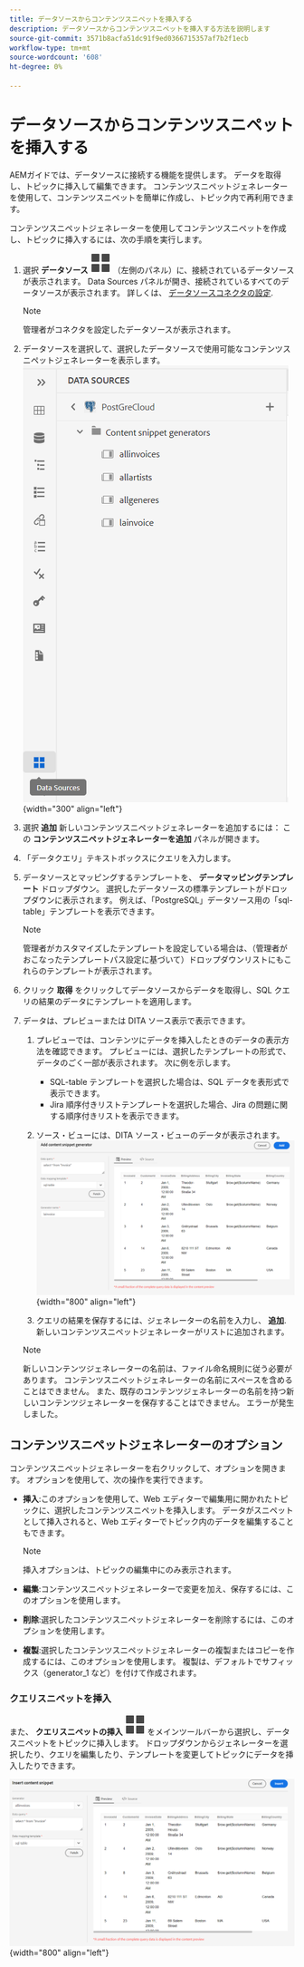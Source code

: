 ```yaml
---
title: データソースからコンテンツスニペットを挿入する
description: データソースからコンテンツスニペットを挿入する方法を説明します
source-git-commit: 3571b8acfa51dc91f9ed0366715357af7b2f1ecb
workflow-type: tm+mt
source-wordcount: '608'
ht-degree: 0%

---
```



# データソースからコンテンツスニペットを挿入する

AEMガイドでは、データソースに接続する機能を提供します。 データを取得し、トピックに挿入して編集できます。 コンテンツスニペットジェネレーターを使用して、コンテンツスニペットを簡単に作成し、トピック内で再利用できます。

コンテンツスニペットジェネレーターを使用してコンテンツスニペットを作成し、トピックに挿入するには、次の手順を実行します。

1. 選択 **データソース** ![](images/data-source-icon.svg)   （左側のパネル）に、接続されているデータソースが表示されます。 Data Sources パネルが開き、接続されているすべてのデータソースが表示されます。 詳しくは、 [データソースコネクタの設定](../cs-install-guide/conf-data-source-connector.md).
   >[!NOTE]
   >
   > 管理者がコネクタを設定したデータソースが表示されます。

1. データソースを選択して、選択したデータソースで使用可能なコンテンツスニペットジェネレーターを表示します。
   ![](images/code-snippet-generator.png){width="300" align="left"}
1. 選択 **追加** 新しいコンテンツスニペットジェネレーターを追加するには： この **コンテンツスニペットジェネレーターを追加** パネルが開きます。

1. 「データクエリ」テキストボックスにクエリを入力します。
1. データソースとマッピングするテンプレートを、 **データマッピングテンプレート** ドロップダウン。
選択したデータソースの標準テンプレートがドロップダウンに表示されます。 例えば、「PostgreSQL」データソース用の「sql-table」テンプレートを表示できます。

   >[!NOTE]
   >  
   > 管理者がカスタマイズしたテンプレートを設定している場合は、（管理者がおこなったテンプレートパス設定に基づいて）ドロップダウンリストにもこれらのテンプレートが表示されます。
1. クリック **取得** をクリックしてデータソースからデータを取得し、SQL クエリの結果のデータにテンプレートを適用します。
1. データは、プレビューまたは DITA ソース表示で表示できます。

   1. プレビューでは、コンテンツにデータを挿入したときのデータの表示方法を確認できます。 プレビューには、選択したテンプレートの形式で、データのごく一部が表示されます。
次に例を示します。
      * SQL-table テンプレートを選択した場合は、SQL データを表形式で表示できます。
      * Jira 順序付きリストテンプレートを選択した場合、Jira の問題に関する順序付きリストを表示できます。

   1. ソース・ビューには、DITA ソース・ビューのデータが表示されます。
      ![](images/add-content-snippet-generator.png){width="800" align="left"}
   1. クエリの結果を保存するには、ジェネレーターの名前を入力し、 **追加**.   新しいコンテンツスニペットジェネレーターがリストに追加されます。

   >[!NOTE]
   >
   > 新しいコンテンツジェネレーターの名前は、ファイル命名規則に従う必要があります。 コンテンツスニペットジェネレーターの名前にスペースを含めることはできません。 また、既存のコンテンツジェネレーターの名前を持つ新しいコンテンツジェネレーターを保存することはできません。 エラーが発生しました。

## コンテンツスニペットジェネレーターのオプション

コンテンツスニペットジェネレーターを右クリックして、オプションを開きます。 オプションを使用して、次の操作を実行できます。
* **挿入**:このオプションを使用して、Web エディターで編集用に開かれたトピックに、選択したコンテンツスニペットを挿入します。 データがスニペットとして挿入されると、Web エディターでトピック内のデータを編集することもできます。

  >[!NOTE]
  > 
  > 挿入オプションは、トピックの編集中にのみ表示されます。

* **編集**:コンテンツスニペットジェネレーターで変更を加え、保存するには、このオプションを使用します。
* **削除**:選択したコンテンツスニペットジェネレーターを削除するには、このオプションを使用します。
* **複製**:選択したコンテンツスニペットジェネレーターの複製またはコピーを作成するには、このオプションを使用します。 複製は、デフォルトでサフィックス（generator_1 など）を付けて作成されます。

### クエリスニペットを挿入

また、 **クエリスニペットの挿入** ![](images/data-source-icon.svg)   をメインツールバーから選択し、データスニペットをトピックに挿入します。  ドロップダウンからジェネレーターを選択したり、クエリを編集したり、テンプレートを変更してトピックにデータを挿入したりできます。

![](images/insert-content-snippet.png){width="800" align="left"}




